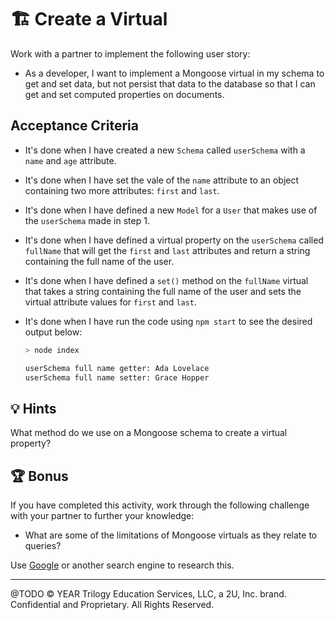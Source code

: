 # 🏗️ Create a Virtual

Work with a partner to implement the following user story:

* As a developer, I want to implement a Mongoose virtual in my schema to get and set data, but not persist that data to the database so that I can get and set computed properties on documents.

## Acceptance Criteria

* It's done when I have created a new `Schema` called `userSchema` with a `name` and `age` attribute.

* It's done when I have set the vale of the `name` attribute to an object containing two more attributes: `first` and `last`.

* It's done when I have defined a new `Model` for a `User` that makes use of the `userSchema` made in step 1.

* It's done when I have defined a virtual property on the `userSchema` called `fullName` that will get the `first` and `last` attributes and return a string containing the full name of the user.

* It's done when I have defined a `set()` method on the `fullName` virtual that takes a string containing the full name of the user and sets the virtual attribute values for `first` and `last`.

* It's done when I have run the code using `npm start` to see the desired output below:

    ```sh
    > node index

    userSchema full name getter: Ada Lovelace
    userSchema full name setter: Grace Hopper
    ```

## 💡 Hints

What method do we use on a Mongoose schema to create a virtual property?

## 🏆 Bonus

If you have completed this activity, work through the following challenge with your partner to further your knowledge:

* What are some of the limitations of Mongoose virtuals as they relate to queries?

Use [Google](https://www.google.com) or another search engine to research this.

---
@TODO © YEAR Trilogy Education Services, LLC, a 2U, Inc. brand. Confidential and Proprietary. All Rights Reserved.

